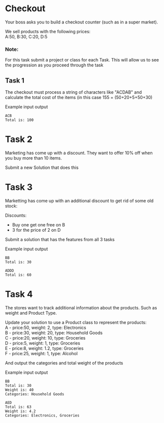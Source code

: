 # Checkout

Your boss asks you to build a checkout counter (such as in a super market).

We sell products with the following prices:  
A:50, B:30, C:20, D:5

### Note:
For this task submit a project or class for each Task. This will allow us to see the progression as you proceed through the task

## Task 1
The checkout must process a string of characters like "ACDAB" and calculate the total cost of the items (in this case 155 = (50+20+5+50+30)

Example input output
```
ACB
Total is: 100
```

# Task 2
Marketing has come up with a discount. They want to offer 10% off when you buy more than 10 items.

Submit a new Solution that does this

# Task 3
Marketting has come up with an additional discount to get rid of some old stock:

Discounts: 
-	Buy one get one free on B
-	3 for the price of 2 on D

Submit a solution that has the features from all 3 tasks

Example input output
```
BB
Total is: 30

ADDD
Total is: 60
```

# Task 4 
The stores want to track additional information about the products. Such as weight and Product Type.

Update your solution to use a Product class to represent the products:  
A - price:50, weight: 2, type: Electronics  
B - price:30, weight: 20, type: Household Goods   
C - price:20, weight: 10, type: Groceries  
D - price:5, weight: 1, type: Groceries   
E - price:8, weight: 1.2, type: Groceries   
F - price:25, weight: 1, type: Alcohol   

And output the categories and total weight of the products

Example input output
```
BB
Total is: 30
Weight is: 40
Categories: Household Goods

AED
Total is: 63
Weight is: 4.2
Categories: Electronics, Groceries
```
